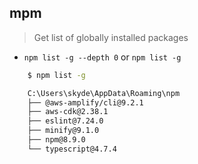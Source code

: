 ## mpm

> Get list of globally installed packages

- `npm list -g --depth 0` or `npm list -g`

```bash
    $ npm list -g

    C:\Users\skyde\AppData\Roaming\npm
    ├── @aws-amplify/cli@9.2.1
    ├── aws-cdk@2.38.1
    ├── eslint@7.24.0
    ├── minify@9.1.0
    ├── npm@8.9.0
    └── typescript@4.7.4

```
